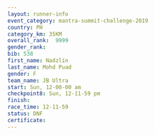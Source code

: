 ```yaml
---
layout: runner-info 
event_category: mantra-summit-challenge-2019 
country: PH
category_km: 35KM 
overall_rank:  9999
gender_rank: 
bib: 538
first_name: Nadzlin
last_name: Mohd Puad
gender: F
team_name: JB Ultra
start: Sun, 12-00-00 am
checkpoint8: Sun, 12-11-59 pm
finish: 
race_time: 12-11-59
status: DNF
certificate: 
---
```

